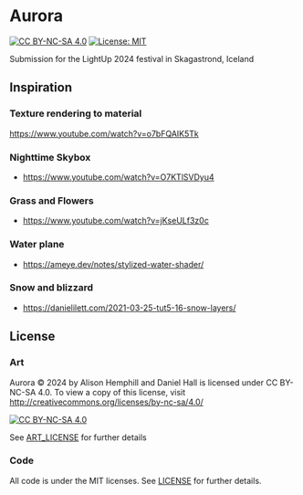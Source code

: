 # Aurora

[![CC BY-NC-SA 4.0][cc-by-nc-sa-shield]][cc-by-nc-sa] [![License: MIT](https://img.shields.io/badge/License-MIT-yellow.svg)](https://opensource.org/licenses/MIT)

Submission for the LightUp 2024 festival in Skagastrond, Iceland

## Inspiration

### Texture rendering to material

https://www.youtube.com/watch?v=o7bFQAIK5Tk

### Nighttime Skybox 

- https://www.youtube.com/watch?v=O7KTlSVDyu4

### Grass and Flowers

- https://www.youtube.com/watch?v=jKseULf3z0c

### Water plane

- https://ameye.dev/notes/stylized-water-shader/

### Snow and blizzard

- https://danielilett.com/2021-03-25-tut5-16-snow-layers/


## License

### Art

Aurora © 2024 by Alison Hemphill and Daniel Hall is licensed under CC BY-NC-SA 4.0. To view a copy of this license, visit http://creativecommons.org/licenses/by-nc-sa/4.0/

[![CC BY-NC-SA 4.0][cc-by-nc-sa-image]][cc-by-nc-sa]

[cc-by-nc-sa]: http://creativecommons.org/licenses/by-nc-sa/4.0/
[cc-by-nc-sa-image]: https://licensebuttons.net/l/by-nc-sa/4.0/88x31.png
[cc-by-nc-sa-shield]: https://img.shields.io/badge/License-CC%20BY--NC--SA%204.0-lightgrey.svg

See [ART_LICENSE](ART_LICENSE) for further details

### Code

All code is under the MIT licenses. See [LICENSE](LICENSE) for further details.